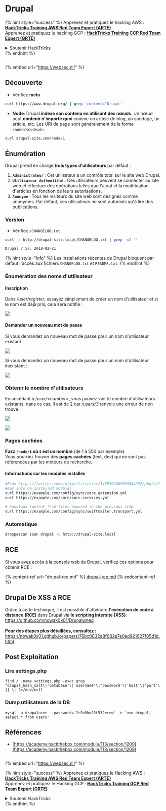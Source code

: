 # Drupal

{% hint style="success" %}
Apprenez et pratiquez le hacking AWS :<img src="/.gitbook/assets/arte.png" alt="" data-size="line">[**HackTricks Training AWS Red Team Expert (ARTE)**](https://training.hacktricks.xyz/courses/arte)<img src="/.gitbook/assets/arte.png" alt="" data-size="line">\
Apprenez et pratiquez le hacking GCP : <img src="/.gitbook/assets/grte.png" alt="" data-size="line">[**HackTricks Training GCP Red Team Expert (GRTE)**<img src="/.gitbook/assets/grte.png" alt="" data-size="line">](https://training.hacktricks.xyz/courses/grte)

<details>

<summary>Soutenir HackTricks</summary>

* Consultez les [**plans d'abonnement**](https://github.com/sponsors/carlospolop) !
* **Rejoignez le** 💬 [**groupe Discord**](https://discord.gg/hRep4RUj7f) ou le [**groupe telegram**](https://t.me/peass) ou **suivez-nous sur** **Twitter** 🐦 [**@hacktricks\_live**](https://twitter.com/hacktricks\_live)**.**
* **Partagez des astuces de hacking en soumettant des PRs aux** [**HackTricks**](https://github.com/carlospolop/hacktricks) et [**HackTricks Cloud**](https://github.com/carlospolop/hacktricks-cloud) dépôts github.

</details>
{% endhint %}

<figure><img src="https://pentest.eu/RENDER_WebSec_10fps_21sec_9MB_29042024.gif" alt=""><figcaption></figcaption></figure>

{% embed url="https://websec.nl/" %}

## Découverte

* Vérifiez **meta**
```bash
curl https://www.drupal.org/ | grep 'content="Drupal'
```
* **Node**: Drupal **indexe son contenu en utilisant des nœuds**. Un nœud peut **contenir n'importe quoi** comme un article de blog, un sondage, un article, etc. Les URI de page sont généralement de la forme `/node/<nodeid>`.
```bash
curl drupal-site.com/node/1
```
## Énumération

Drupal prend en charge **trois types d'utilisateurs** par défaut :

1. **`Administrateur`** : Cet utilisateur a un contrôle total sur le site web Drupal.
2. **`Utilisateur Authentifié`** : Ces utilisateurs peuvent se connecter au site web et effectuer des opérations telles que l'ajout et la modification d'articles en fonction de leurs autorisations.
3. **`Anonyme`** : Tous les visiteurs du site web sont désignés comme anonymes. Par défaut, ces utilisateurs ne sont autorisés qu'à lire des publications.

### Version

* Vérifiez `/CHANGELOG.txt`
```bash
curl -s http://drupal-site.local/CHANGELOG.txt | grep -m2 ""

Drupal 7.57, 2018-02-21
```
{% hint style="info" %}
Les installations récentes de Drupal bloquent par défaut l'accès aux fichiers `CHANGELOG.txt` et `README.txt`.
{% endhint %}

### Énumération des noms d'utilisateur

#### Inscription

Dans _/user/register_, essayez simplement de créer un nom d'utilisateur et si le nom est déjà pris, cela sera notifié :

![](<../../../.gitbook/assets/image (328).png>)

#### Demander un nouveau mot de passe

Si vous demandez un nouveau mot de passe pour un nom d'utilisateur existant :

![](<../../../.gitbook/assets/image (903).png>)

Si vous demandez un nouveau mot de passe pour un nom d'utilisateur inexistant :

![](<../../../.gitbook/assets/image (307).png>)

### Obtenir le nombre d'utilisateurs

En accédant à _/user/\<number>_, vous pouvez voir le nombre d'utilisateurs existants, dans ce cas, il est de 2 car _/users/3_ renvoie une erreur de non trouvé :

![](<../../../.gitbook/assets/image (333).png>)

![](<../../../.gitbook/assets/image (227) (1) (1) (1).png>)

### Pages cachées

**Fuzz `/node/$` où `$` est un nombre** (de 1 à 500 par exemple).\
Vous pourriez trouver des **pages cachées** (test, dev) qui ne sont pas référencées par les moteurs de recherche.

#### Informations sur les modules installés
```bash
#From https://twitter.com/intigriti/status/1439192489093644292/photo/1
#Get info on installed modules
curl https://example.com/config/sync/core.extension.yml
curl https://example.com/core/core.services.yml

# Download content from files exposed in the previous step
curl https://example.com/config/sync/swiftmailer.transport.yml
```
### Automatique
```bash
droopescan scan drupal -u http://drupal-site.local
```
## RCE

Si vous avez accès à la console web de Drupal, vérifiez ces options pour obtenir RCE :

{% content-ref url="drupal-rce.md" %}
[drupal-rce.md](drupal-rce.md)
{% endcontent-ref %}

## Drupal De XSS à RCE
Grâce à cette technique, il est possible d'atteindre **l'exécution de code à distance (RCE)** dans Drupal via **le scripting intersite (XSS)**. https://github.com/nowak0x01/Drupalwned
<br><br>
**Pour des étapes plus détaillées, consultez :** https://nowak0x01.github.io/papers/76bc0832a8f682a7e0ed921627f85d1d.html

## Post Exploitation

### Lire settings.php
```
find / -name settings.php -exec grep "drupal_hash_salt\|'database'\|'username'\|'password'\|'host'\|'port'\|'driver'\|'prefix'" {} \; 2>/dev/null
```
### Dump utilisateurs de la DB
```
mysql -u drupaluser --password='2r9u8hu23t532erew' -e 'use drupal; select * from users'
```
## Références

* [https://academy.hackthebox.com/module/113/section/1209](https://academy.hackthebox.com/module/113/section/1209)

<figure><img src="https://pentest.eu/RENDER_WebSec_10fps_21sec_9MB_29042024.gif" alt=""><figcaption></figcaption></figure>

{% embed url="https://websec.nl/" %}

{% hint style="success" %}
Apprenez et pratiquez le Hacking AWS :<img src="/.gitbook/assets/arte.png" alt="" data-size="line">[**HackTricks Training AWS Red Team Expert (ARTE)**](https://training.hacktricks.xyz/courses/arte)<img src="/.gitbook/assets/arte.png" alt="" data-size="line">\
Apprenez et pratiquez le Hacking GCP : <img src="/.gitbook/assets/grte.png" alt="" data-size="line">[**HackTricks Training GCP Red Team Expert (GRTE)**<img src="/.gitbook/assets/grte.png" alt="" data-size="line">](https://training.hacktricks.xyz/courses/grte)

<details>

<summary>Soutenir HackTricks</summary>

* Consultez les [**plans d'abonnement**](https://github.com/sponsors/carlospolop) !
* **Rejoignez le** 💬 [**groupe Discord**](https://discord.gg/hRep4RUj7f) ou le [**groupe telegram**](https://t.me/peass) ou **suivez-nous sur** **Twitter** 🐦 [**@hacktricks\_live**](https://twitter.com/hacktricks\_live)**.**
* **Partagez des astuces de hacking en soumettant des PRs aux** [**HackTricks**](https://github.com/carlospolop/hacktricks) et [**HackTricks Cloud**](https://github.com/carlospolop/hacktricks-cloud) dépôts github.

</details>
{% endhint %}
